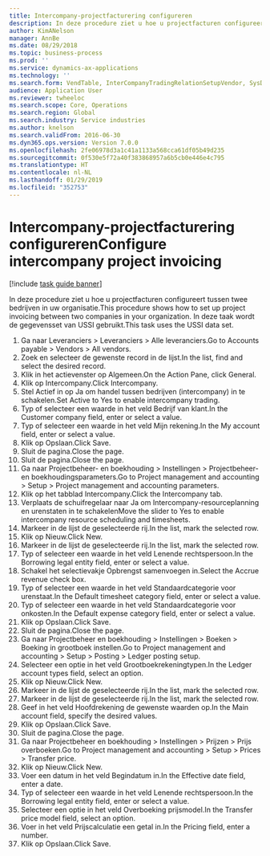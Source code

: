 ```yaml
---
title: Intercompany-projectfacturering configureren
description: In deze procedure ziet u hoe u projectfacturen configureert tussen twee bedrijven in uw organisatie.
author: KimANelson
manager: AnnBe
ms.date: 08/29/2018
ms.topic: business-process
ms.prod: ''
ms.service: dynamics-ax-applications
ms.technology: ''
ms.search.form: VendTable, InterCompanyTradingRelationSetupVendor, SysDataAreaSelectLookup, ProjParameters, ProjPosting, ProjTransferPrice
audience: Application User
ms.reviewer: twheeloc
ms.search.scope: Core, Operations
ms.search.region: Global
ms.search.industry: Service industries
ms.author: knelson
ms.search.validFrom: 2016-06-30
ms.dyn365.ops.version: Version 7.0.0
ms.openlocfilehash: 2fe06978d3a1c41a1133a568cca61df05b49d235
ms.sourcegitcommit: 0f530e5f72a40f383868957a6b5cb0e446e4c795
ms.translationtype: HT
ms.contentlocale: nl-NL
ms.lasthandoff: 01/29/2019
ms.locfileid: "352753"
---
```

# <a name="configure-intercompany-project-invoicing"></a><span data-ttu-id="e113b-103">Intercompany-projectfacturering configureren</span><span class="sxs-lookup"><span data-stu-id="e113b-103">Configure intercompany project invoicing</span></span>

[!include [task guide banner](../../includes/task-guide-banner.md)]

<span data-ttu-id="e113b-104">In deze procedure ziet u hoe u projectfacturen configureert tussen twee bedrijven in uw organisatie.</span><span class="sxs-lookup"><span data-stu-id="e113b-104">This procedure shows how to set up project invoicing between two companies in your organization.</span></span> <span data-ttu-id="e113b-105">In deze taak wordt de gegevensset van USSI gebruikt.</span><span class="sxs-lookup"><span data-stu-id="e113b-105">This task uses the USSI data set.</span></span>

1. <span data-ttu-id="e113b-106">Ga naar Leveranciers > Leveranciers > Alle leveranciers.</span><span class="sxs-lookup"><span data-stu-id="e113b-106">Go to Accounts payable > Vendors > All vendors.</span></span>
2. <span data-ttu-id="e113b-107">Zoek en selecteer de gewenste record in de lijst.</span><span class="sxs-lookup"><span data-stu-id="e113b-107">In the list, find and select the desired record.</span></span>
3. <span data-ttu-id="e113b-108">Klik in het actievenster op Algemeen.</span><span class="sxs-lookup"><span data-stu-id="e113b-108">On the Action Pane, click General.</span></span>
4. <span data-ttu-id="e113b-109">Klik op Intercompany.</span><span class="sxs-lookup"><span data-stu-id="e113b-109">Click Intercompany.</span></span>
5. <span data-ttu-id="e113b-110">Stel Actief in op Ja om handel tussen bedrijven (intercompany) in te schakelen.</span><span class="sxs-lookup"><span data-stu-id="e113b-110">Set Active to Yes to enable intercompany trading.</span></span>
6. <span data-ttu-id="e113b-111">Typ of selecteer een waarde in het veld Bedrijf van klant.</span><span class="sxs-lookup"><span data-stu-id="e113b-111">In the Customer company field, enter or select a value.</span></span>
7. <span data-ttu-id="e113b-112">Typ of selecteer een waarde in het veld Mijn rekening.</span><span class="sxs-lookup"><span data-stu-id="e113b-112">In the My account field, enter or select a value.</span></span>
8. <span data-ttu-id="e113b-113">Klik op Opslaan.</span><span class="sxs-lookup"><span data-stu-id="e113b-113">Click Save.</span></span>
9. <span data-ttu-id="e113b-114">Sluit de pagina.</span><span class="sxs-lookup"><span data-stu-id="e113b-114">Close the page.</span></span>
10. <span data-ttu-id="e113b-115">Sluit de pagina.</span><span class="sxs-lookup"><span data-stu-id="e113b-115">Close the page.</span></span>
11. <span data-ttu-id="e113b-116">Ga naar Projectbeheer- en boekhouding > Instellingen > Projectbeheer- en boekhoudingsparameters.</span><span class="sxs-lookup"><span data-stu-id="e113b-116">Go to Project management and accounting > Setup > Project management and accounting parameters.</span></span>
12. <span data-ttu-id="e113b-117">Klik op het tabblad Intercompany.</span><span class="sxs-lookup"><span data-stu-id="e113b-117">Click the Intercompany tab.</span></span>
13. <span data-ttu-id="e113b-118">Verplaats de schuifregelaar naar Ja om Intercompany-resourceplanning en urenstaten in te schakelen</span><span class="sxs-lookup"><span data-stu-id="e113b-118">Move the slider to Yes to enable intercompany resource scheduling and timesheets.</span></span>
14. <span data-ttu-id="e113b-119">Markeer in de lijst de geselecteerde rij.</span><span class="sxs-lookup"><span data-stu-id="e113b-119">In the list, mark the selected row.</span></span>
15. <span data-ttu-id="e113b-120">Klik op Nieuw.</span><span class="sxs-lookup"><span data-stu-id="e113b-120">Click New.</span></span>
16. <span data-ttu-id="e113b-121">Markeer in de lijst de geselecteerde rij.</span><span class="sxs-lookup"><span data-stu-id="e113b-121">In the list, mark the selected row.</span></span>
17. <span data-ttu-id="e113b-122">Typ of selecteer een waarde in het veld Lenende rechtspersoon.</span><span class="sxs-lookup"><span data-stu-id="e113b-122">In the Borrowing legal entity field, enter or select a value.</span></span>
18. <span data-ttu-id="e113b-123">Schakel het selectievakje Opbrengst samenvoegen in.</span><span class="sxs-lookup"><span data-stu-id="e113b-123">Select the Accrue revenue check box.</span></span>
19. <span data-ttu-id="e113b-124">Typ of selecteer een waarde in het veld Standaardcategorie voor urenstaat.</span><span class="sxs-lookup"><span data-stu-id="e113b-124">In the Default timesheet category field, enter or select a value.</span></span>
20. <span data-ttu-id="e113b-125">Typ of selecteer een waarde in het veld Standaardcategorie voor onkosten.</span><span class="sxs-lookup"><span data-stu-id="e113b-125">In the Default expense category field, enter or select a value.</span></span>
21. <span data-ttu-id="e113b-126">Klik op Opslaan.</span><span class="sxs-lookup"><span data-stu-id="e113b-126">Click Save.</span></span>
22. <span data-ttu-id="e113b-127">Sluit de pagina.</span><span class="sxs-lookup"><span data-stu-id="e113b-127">Close the page.</span></span>
23. <span data-ttu-id="e113b-128">Ga naar Projectbeheer en boekhouding > Instellingen > Boeken > Boeking in grootboek instellen.</span><span class="sxs-lookup"><span data-stu-id="e113b-128">Go to Project management and accounting > Setup > Posting > Ledger posting setup.</span></span>
24. <span data-ttu-id="e113b-129">Selecteer een optie in het veld Grootboekrekeningtypen.</span><span class="sxs-lookup"><span data-stu-id="e113b-129">In the Ledger account types field, select an option.</span></span>
25. <span data-ttu-id="e113b-130">Klik op Nieuw.</span><span class="sxs-lookup"><span data-stu-id="e113b-130">Click New.</span></span>
26. <span data-ttu-id="e113b-131">Markeer in de lijst de geselecteerde rij.</span><span class="sxs-lookup"><span data-stu-id="e113b-131">In the list, mark the selected row.</span></span>
27. <span data-ttu-id="e113b-132">Markeer in de lijst de geselecteerde rij.</span><span class="sxs-lookup"><span data-stu-id="e113b-132">In the list, mark the selected row.</span></span>
28. <span data-ttu-id="e113b-133">Geef in het veld Hoofdrekening de gewenste waarden op.</span><span class="sxs-lookup"><span data-stu-id="e113b-133">In the Main account field, specify the desired values.</span></span>
29. <span data-ttu-id="e113b-134">Klik op Opslaan.</span><span class="sxs-lookup"><span data-stu-id="e113b-134">Click Save.</span></span>
30. <span data-ttu-id="e113b-135">Sluit de pagina.</span><span class="sxs-lookup"><span data-stu-id="e113b-135">Close the page.</span></span>
31. <span data-ttu-id="e113b-136">Ga naar Projectbeheer en boekhouding > Instellingen > Prijzen > Prijs overboeken.</span><span class="sxs-lookup"><span data-stu-id="e113b-136">Go to Project management and accounting > Setup > Prices > Transfer price.</span></span>
32. <span data-ttu-id="e113b-137">Klik op Nieuw.</span><span class="sxs-lookup"><span data-stu-id="e113b-137">Click New.</span></span>
33. <span data-ttu-id="e113b-138">Voer een datum in het veld Begindatum in.</span><span class="sxs-lookup"><span data-stu-id="e113b-138">In the Effective date field, enter a date.</span></span>
34. <span data-ttu-id="e113b-139">Typ of selecteer een waarde in het veld Lenende rechtspersoon.</span><span class="sxs-lookup"><span data-stu-id="e113b-139">In the Borrowing legal entity field, enter or select a value.</span></span>
35. <span data-ttu-id="e113b-140">Selecteer een optie in het veld Overboeking prijsmodel.</span><span class="sxs-lookup"><span data-stu-id="e113b-140">In the Transfer price model field, select an option.</span></span>
36. <span data-ttu-id="e113b-141">Voer in het veld Prijscalculatie een getal in.</span><span class="sxs-lookup"><span data-stu-id="e113b-141">In the Pricing field, enter a number.</span></span>
37. <span data-ttu-id="e113b-142">Klik op Opslaan.</span><span class="sxs-lookup"><span data-stu-id="e113b-142">Click Save.</span></span>

